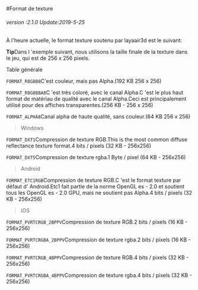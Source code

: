 #Format de texture

###### *version :2.1.0   Update:2019-5-25*

À l'heure actuelle, le format texture soutenu par layaair3d est le suivant:

**Tip**Dans l 'exemple suivant, nous utilisons la taille finale de la texture dans le jeu, qui est de 256 x 256 pixels.

Table générale

`FORMAT_R8G8B8`C'est couleur, mais pas Alpha.(192 KB 256 x 256)

`FORMAT_R8G8B8A8`C 'est très coloré, avec le canal Alpha.C 'est le plus haut format de matériau de qualité avec le canal Alpha.Ceci est principalement utilisé pour des affiches transparentes.(256 KB - 256 x 256)

`FORMAT_ALPHA8`Canal alpha de haute qualité, sans couleur.(64 KB 256 x 256)

> Windows

`FORMAT_DXT1`Compression de texture RGB.This is the most common diffuse reflectance texture format.4 bits / pixels (32 KB - 256x256)

`FORMAT_DXT5`Compression de texture rgba.1 Byte / pixel (64 KB - 256x256)

> Android

`FORMAT_ETC1RGB`Compression de texture RGB.C 'est le format texture par défaut d' Android.Etc1 fait partie de la norme OpenGL es - 2.0 et soutient tous les OpenGL es - 2.0 GPU, mais ne soutient pas Alpha.4 bits / pixels (32 KB - 256x256)

> iOS

`FORMAT_PVRTCRGB_2BPPV`Compression de texture RGB.2 bits / pixels (16 KB - 256x256)

`FORMAT_PVRTCRGBA_2BPPV`Compression de texture rgba.2 bits / pixels (16 KB - 256x256)

`FORMAT_PVRTCRGB_4BPPV`Compression de texture RGB.4 bits / pixels (32 KB - 256x256)

`FORMAT_PVRTCRGBA_4BPPV`Compression de texture rgba.4 bits / pixels (32 KB - 256x256)